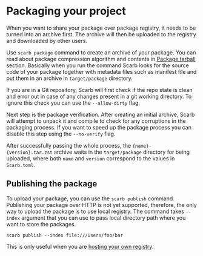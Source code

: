 # Packaging your project

When you want to share your package over package registry, it needs to be turned into an archive first.
The archive will then be uploaded to the registry and downloaded by other users.

Use `scarb package` command to create an archive of your package.
You can read about package compression algorithm and contents in [Package tarball](./package-tarball) section.
Basically when you run the command Scarb looks for the source code of your package together with metadata files such as manifest file and put them in an archive in `target/package` directory.

If you are in a Git repository, Scarb will first check if the repo state is clean and error out in case of any changes present in a git working directory.
To ignore this check you can use the `--allow-dirty` flag.

Next step is the package verification.
After creating an initial archive, Scarb will attempt to unpack it and compile to check for any corruptions in the packaging process.
If you want to speed up the package process you can disable this step using the `--no-verify` flag.

After successfully passing the whole process, the `{name}-{version}.tar.zst` archive waits in the `target/package` directory for being uploaded, where both `name` and `version` correspond to the values in `Scarb.toml`.

## Publishing the package

To upload your package, you can use the `scarb publish` command.
Publishing your package over HTTP is not yet supported, therefore, the only way to upload the package is to use local registry.
The command takes `--index` argument that you can use to pass local directory path where you want to store the packages.

```shell
scarb publish --index file:///Users/foo/bar
```

This is only useful when you are [hosting your own registry](./custom-registry).
